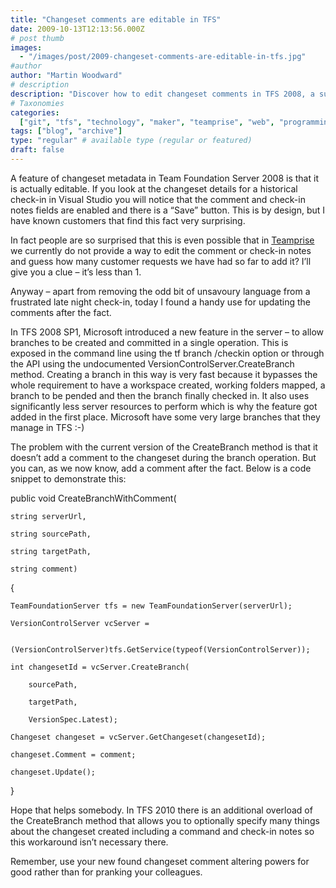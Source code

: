 ```yaml
---
title: "Changeset comments are editable in TFS"
date: 2009-10-13T12:13:56.000Z
# post thumb
images:
  - "/images/post/2009-changeset-comments-are-editable-in-tfs.jpg"
#author
author: "Martin Woodward"
# description
description: "Discover how to edit changeset comments in TFS 2008, a surprising yet useful feature for enhancing metadata clarity."
# Taxonomies
categories:
  ["git", "tfs", "technology", "maker", "teamprise", "web", "programming"]
tags: ["blog", "archive"]
type: "regular" # available type (regular or featured)
draft: false
---
```


A feature of changeset metadata in Team Foundation Server 2008 is that it is actually editable. If you look at the changeset details for a historical check-in in Visual Studio you will notice that the comment and check-in notes fields are enabled and there is a “Save” button. This is by design, but I have known customers that find this fact very surprising.

In fact people are so surprised that this is even possible that in [Teamprise](http://www.teamprise.com) we currently do not provide a way to edit the comment or check-in notes and guess how many customer requests we have had so far to add it? I’ll give you a clue – it’s less than 1.

Anyway – apart from removing the odd bit of unsavoury language from a frustrated late night check-in, today I found a handy use for updating the comments after the fact.

In TFS 2008 SP1, Microsoft introduced a new feature in the server – to allow branches to be created and committed in a single operation. This is exposed in the command line using the tf branch /checkin option or through the API using the undocumented VersionControlServer.CreateBranch method. Creating a branch in this way is very fast because it bypasses the whole requirement to have a workspace created, working folders mapped, a branch to be pended and then the branch finally checked in. It also uses significantly less server resources to perform which is why the feature got added in the first place. Microsoft have some very large branches that they manage in TFS :-)

The problem with the current version of the CreateBranch method is that it doesn’t add a comment to the changeset during the branch operation. But you can, as we now know, add a comment after the fact. Below is a code snippet to demonstrate this:

public void CreateBranchWithComment(

    string serverUrl,

    string sourcePath,

    string targetPath,

    string comment)

{

    TeamFoundationServer tfs = new TeamFoundationServer(serverUrl);

    VersionControlServer vcServer =

        (VersionControlServer)tfs.GetService(typeof(VersionControlServer));

    int changesetId = vcServer.CreateBranch(

        sourcePath,

        targetPath,

        VersionSpec.Latest);

    Changeset changeset = vcServer.GetChangeset(changesetId);

    changeset.Comment = comment;

    changeset.Update();

}

Hope that helps somebody. In TFS 2010 there is an additional overload of the CreateBranch method that allows you to optionally specify many things about the changeset created including a command and check-in notes so this workaround isn’t necessary there.

Remember, use your new found changeset comment altering powers for good rather than for pranking your colleagues.
